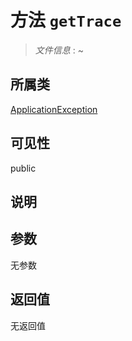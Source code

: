 # 方法 `getTrace`

> *文件信息* : ~

## 所属类 

[ApplicationException](../ApplicationException.md)

## 可见性

 public 

## 说明



## 参数


无参数


## 返回值

无返回值
